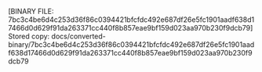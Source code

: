 [BINARY FILE: 7bc3c4be6d4c253d36f86c0394421bfcfdc492e687df26e5fc1901aadf638d17466d0d629f91da263371cc440f8b857eae9bf159d023aa970b230f9dcb79]
Stored copy: docs/converted-binary/7bc3c4be6d4c253d36f86c0394421bfcfdc492e687df26e5fc1901aadf638d17466d0d629f91da263371cc440f8b857eae9bf159d023aa970b230f9dcb79
